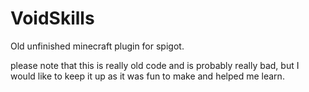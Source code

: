 # VoidSkills
Old unfinished minecraft plugin for spigot.

please note that this is really old code and is probably really bad, but I would like to keep it up as it was fun to make and helped me learn.
